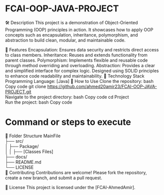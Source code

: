 # FCAI-OOP-JAVA-PROJECT
🛠️ Description
This project is a demonstration of Object-Oriented Programming (OOP) principles in action. It showcases how to apply OOP concepts such as encapsulation, inheritance, polymorphism, and abstraction to build clean, modular, and maintainable code.

📌 Features
Encapsulation: Ensures data security and restricts direct access to class members.
Inheritance: Reuses and extends functionality from parent classes.
Polymorphism: Implements flexible and reusable code through method overriding and overloading.
Abstraction: Provides a clear and simplified interface for complex logic.
Designed using SOLID principles to enhance code readability and maintainability.
🔧 Technology Stack
Programming Language: [Java]
🚀 How to Use
Clone the repository:
bash
Copy code
git clone https://github.com/ahmed20amir23/FCAI-OOP-JAVA-PROJECT.git  
Navigate to the project directory:
bash
Copy code
cd Project  
Run the project:
bash
Copy code
# Command or steps to execute  
📂 Folder Structure
MainFile  
├── src/  
│   ├── Package/  
│   │   ├── [Classes Files]  
├── docs/  
├── README.md  
└── LICENSE  
🌟 Contributing
Contributions are welcome! Please fork the repository, create a new branch, and submit a pull request.

📝 License
This project is licensed under the [FCAI-AhmedAmir].
